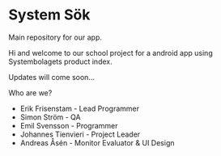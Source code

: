 # System Sök
Main repository for our app.

Hi and welcome to our school project for a android app using Systembolagets product index. 

Updates will come soon...

Who are we?
* Erik Frisenstam - Lead Programmer
* Simon Ström - QA
* Emil Svensson - Programmer
* Johannes Tienvieri - Project Leader
* Andreas Åsén - Monitor Evaluator & UI Design
